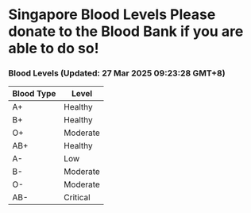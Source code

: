Singapore Blood Levels
 Please donate to the Blood Bank if you are able to do so!
================================================================================================================================

### Blood Levels (Updated: 27 Mar 2025 09:23:28 GMT+8)
| Blood Type | Level     |
|------------|-----------|
| A+     | Healthy |
| B+     | Healthy |
| O+     | Moderate |
| AB+     | Healthy |
| A-     | Low |
| B-     | Moderate |
| O-     | Moderate |
| AB-     | Critical |
